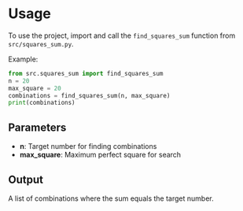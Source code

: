 # Usage 
 
To use the project, import and call the `find_squares_sum` function from `src/squares_sum.py`. 
 
Example: 
```python 
from src.squares_sum import find_squares_sum 
n = 20 
max_square = 20 
combinations = find_squares_sum(n, max_square) 
print(combinations) 
``` 
 
## Parameters 
- **n**: Target number for finding combinations 
- **max_square**: Maximum perfect square for search 
 
## Output 
A list of combinations where the sum equals the target number. 
